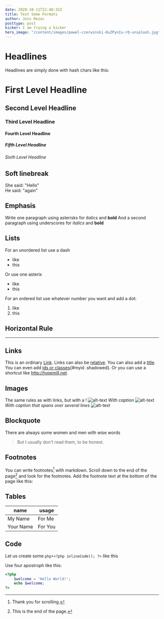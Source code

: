 ```yaml
---
date: 2020-10-11T22:40:32Z
title: Test Some Formats
author: Jess Rezac
posttype: post
kicker: I am trying a kicker
hero_image: "/content/images/pawel-czerwinski-8uZPynIu-rQ-unsplash.jpg"
---
```


# Headlines

Headlines are simply done with hash chars like this:

# First Level Headline

## Second Level Headline

### Third Level Headline

#### Fourth Level Headline

##### Fifth Level Headline

###### Sixth Level Headline

## Soft linebreak

She said: "Hello"  
He said: "again"

## Emphasis

Write one paragraph using asterisks for _italics_ and **bold**
And a second paragraph using underscores for _italics_ and **bold**

## Lists

For an unordered list use a dash

- like
- this

Or use one asterix

- like
- this

For an ordered list use whatever number you want and add a dot:

1. like
2. this

## Horizontal Rule

---

## Links

This is an ordinary [Link](http://typemill.net).
Links can also be [relative](/info).
You can also add a [title](http://typemill.net "typemill").
You can even add [ids or classes](http://typemill.net){#myid .shadowed}.
Or you can use a shortcut like http://typemill.net.

## Images

The same rules as with links, but with a !
![alt-text](https://typemill.net/media/markdown.png)
_With caption_
![alt-text](https://typemill.net/media/markdown.png#float=left)
_With caption that spans over several lines_
![alt-text](https://typemill.net/media/markdown.png#float=right)

## Blockquote

There are always some women and men with wise words

> But I usually don't read them, to be honest.

## Footnotes

You can write footnotes[^1] with markdown.
Scroll down to the end of the page[^2] and look for the footnotes.
Add the footnote text at the bottom of the page like this:

## Tables

| name      | usage   |
| --------- | ------- |
| My Name   | For Me  |
| Your Name | For You |

## Code

Let us create some `php•<?php inlineCode(); ?>` like this

Use four apostroph like this:

```php
<?php
    $welcome = 'Hello World!';
    echo $welcome;
?>
```

[^1]: Thank you for scrolling.
[^2]: This is the end of the page.

